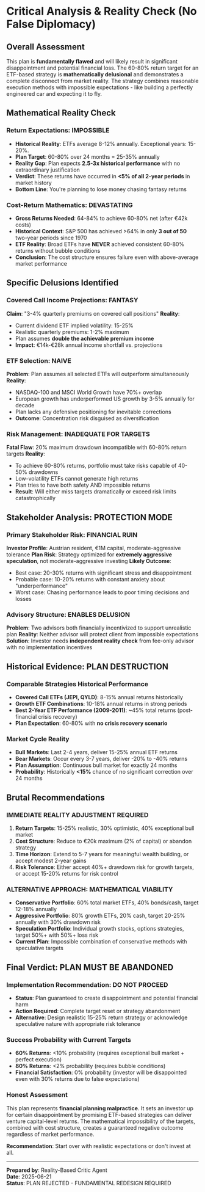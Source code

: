 # Critical Analysis & Reality Check (No False Diplomacy)

## Overall Assessment
This plan is **fundamentally flawed** and will likely result in significant disappointment and potential financial loss. The 60-80% return target for an ETF-based strategy is **mathematically delusional** and demonstrates a complete disconnect from market reality. The strategy combines reasonable execution methods with impossible expectations - like building a perfectly engineered car and expecting it to fly.

## Mathematical Reality Check

### Return Expectations: IMPOSSIBLE
- **Historical Reality**: ETFs average 8-12% annually. Exceptional years: 15-20%.
- **Plan Target**: 60-80% over 24 months = 25-35% annually
- **Reality Gap**: Plan expects **2.5-3x historical performance** with no extraordinary justification
- **Verdict**: These returns have occurred in **<5% of all 2-year periods** in market history
- **Bottom Line**: You're planning to lose money chasing fantasy returns

### Cost-Return Mathematics: DEVASTATING
- **Gross Returns Needed**: 64-84% to achieve 60-80% net (after €42k costs)
- **Historical Context**: S&P 500 has achieved >64% in only **3 out of 50** two-year periods since 1970
- **ETF Reality**: Broad ETFs have **NEVER** achieved consistent 60-80% returns without bubble conditions
- **Conclusion**: The cost structure ensures failure even with above-average market performance

## Specific Delusions Identified

### Covered Call Income Projections: FANTASY
**Claim**: "3-4% quarterly premiums on covered call positions"
**Reality**: 
- Current dividend ETF implied volatility: 15-25%
- Realistic quarterly premiums: 1-2% maximum
- Plan assumes **double the achievable premium income**
- **Impact**: €14k-€28k annual income shortfall vs. projections

### ETF Selection: NAIVE
**Problem**: Plan assumes all selected ETFs will outperform simultaneously
**Reality**: 
- NASDAQ-100 and MSCI World Growth have 70%+ overlap
- European growth has underperformed US growth by 3-5% annually for decade
- Plan lacks any defensive positioning for inevitable corrections
- **Outcome**: Concentration risk disguised as diversification

### Risk Management: INADEQUATE FOR TARGETS
**Fatal Flaw**: 20% maximum drawdown incompatible with 60-80% return targets
**Reality**: 
- To achieve 60-80% returns, portfolio must take risks capable of 40-50% drawdowns
- Low-volatility ETFs cannot generate high returns
- Plan tries to have both safety AND impossible returns
- **Result**: Will either miss targets dramatically or exceed risk limits catastrophically

## Stakeholder Analysis: PROTECTION MODE

### Primary Stakeholder Risk: FINANCIAL RUIN
**Investor Profile**: Austrian resident, €1M capital, moderate-aggressive tolerance
**Plan Risk**: Strategy optimized for **extremely aggressive speculation**, not moderate-aggressive investing
**Likely Outcome**: 
- Best case: 20-30% returns with significant stress and disappointment
- Probable case: 10-20% returns with constant anxiety about "underperformance"
- Worst case: Chasing performance leads to poor timing decisions and losses

### Advisory Structure: ENABLES DELUSION
**Problem**: Two advisors both financially incentivized to support unrealistic plan
**Reality**: Neither advisor will protect client from impossible expectations
**Solution**: Investor needs **independent reality check** from fee-only advisor with no implementation incentives

## Historical Evidence: PLAN DESTRUCTION

### Comparable Strategies Historical Performance
- **Covered Call ETFs (JEPI, QYLD)**: 8-15% annual returns historically
- **Growth ETF Combinations**: 10-18% annual returns in strong periods
- **Best 2-Year ETF Performance (2009-2011)**: ~45% total returns (post-financial crisis recovery)
- **Plan Expectation**: 60-80% with **no crisis recovery scenario**

### Market Cycle Reality
- **Bull Markets**: Last 2-4 years, deliver 15-25% annual ETF returns
- **Bear Markets**: Occur every 3-7 years, deliver -20% to -40% returns
- **Plan Assumption**: Continuous bull market for exactly 24 months
- **Probability**: Historically **<15%** chance of no significant correction over 24 months

## Brutal Recommendations

### IMMEDIATE REALITY ADJUSTMENT REQUIRED
1. **Return Targets**: 15-25% realistic, 30% optimistic, 40% exceptional bull market
2. **Cost Structure**: Reduce to €20k maximum (2% of capital) or abandon strategy
3. **Time Horizon**: Extend to 5-7 years for meaningful wealth building, or accept modest 2-year gains
4. **Risk Tolerance**: Either accept 40%+ drawdown risk for growth targets, or accept 15-20% returns for risk control

### ALTERNATIVE APPROACH: MATHEMATICAL VIABILITY
- **Conservative Portfolio**: 60% total market ETFs, 40% bonds/cash, target 12-18% annually
- **Aggressive Portfolio**: 80% growth ETFs, 20% cash, target 20-25% annually with 30% drawdown risk
- **Speculation Portfolio**: Individual growth stocks, options strategies, target 50%+ with 50%+ loss risk
- **Current Plan**: Impossible combination of conservative methods with speculative targets

## Final Verdict: PLAN MUST BE ABANDONED

### Implementation Recommendation: DO NOT PROCEED
- **Status**: Plan guaranteed to create disappointment and potential financial harm
- **Action Required**: Complete target reset or strategy abandonment
- **Alternative**: Design realistic 15-25% return strategy or acknowledge speculative nature with appropriate risk tolerance

### Success Probability with Current Targets
- **60% Returns**: <10% probability (requires exceptional bull market + perfect execution)
- **80% Returns**: <2% probability (requires bubble conditions)
- **Financial Satisfaction**: 0% probability (investor will be disappointed even with 30% returns due to false expectations)

### Honest Assessment
This plan represents **financial planning malpractice**. It sets an investor up for certain disappointment by promising ETF-based strategies can deliver venture capital-level returns. The mathematical impossibility of the targets, combined with cost structure, creates a guaranteed negative outcome regardless of market performance.

**Recommendation**: Start over with realistic expectations or don't invest at all.

---
**Prepared by**: Reality-Based Critic Agent  
**Date**: 2025-06-21  
**Status**: PLAN REJECTED - FUNDAMENTAL REDESIGN REQUIRED